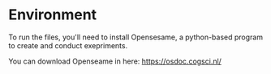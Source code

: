 # Environment
To run the files, you'll need to install Opensesame, a python-based program to create and conduct exepriments.

You can download Openseame in here: https://osdoc.cogsci.nl/
